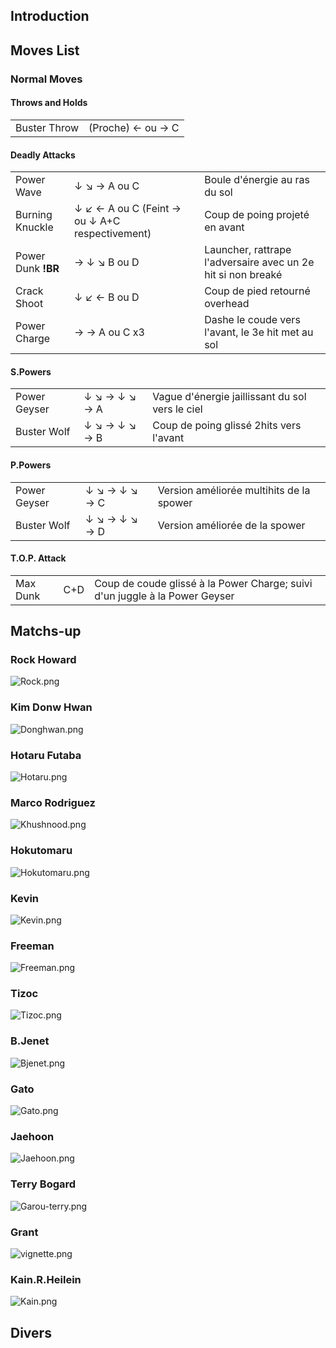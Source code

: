## Introduction

## Moves List

### Normal Moves

#### Throws and Holds

|              |                   |
|--------------|-------------------|
| Buster Throw | (Proche) ← ou → C |

#### Deadly Attacks

|                    |                                                |                                                              |
|--------------------|------------------------------------------------|--------------------------------------------------------------|
| Power Wave         | ↓ ↘ → A ou C                                   | Boule d'énergie au ras du sol                                |
| Burning Knuckle    | ↓ ↙ ← A ou C (Feint → ou ↓ A+C respectivement) | Coup de poing projeté en avant                               |
| Power Dunk **!BR** | → ↓ ↘ B ou D                                   | Launcher, rattrape l'adversaire avec un 2e hit si non breaké |
| Crack Shoot        | ↓ ↙ ← B ou D                                   | Coup de pied retourné overhead                               |
| Power Charge       | → → A ou C x3                                  | Dashe le coude vers l'avant, le 3e hit met au sol            |

#### S.Powers

|              |               |                                                 |
|--------------|---------------|-------------------------------------------------|
| Power Geyser | ↓ ↘ → ↓ ↘ → A | Vague d'énergie jaillissant du sol vers le ciel |
| Buster Wolf  | ↓ ↘ → ↓ ↘ → B | Coup de poing glissé 2hits vers l'avant         |

#### P.Powers

|              |               |                                          |
|--------------|---------------|------------------------------------------|
| Power Geyser | ↓ ↘ → ↓ ↘ → C | Version améliorée multihits de la spower |
| Buster Wolf  | ↓ ↘ → ↓ ↘ → D | Version améliorée de la spower           |

#### T.O.P. Attack

|          |     |                                                                             |
|----------|-----|-----------------------------------------------------------------------------|
| Max Dunk | C+D | Coup de coude glissé à la Power Charge; suivi d'un juggle à la Power Geyser |

## Matchs-up

### Rock Howard

![](Rock.png‎ "Rock.png‎")

### Kim Donw Hwan

![](Donghwan.png‎ "Donghwan.png‎")

### Hotaru Futaba

![](Hotaru.png‎ "Hotaru.png‎")

### Marco Rodriguez

![](Khushnood.png‎ "Khushnood.png‎")

### Hokutomaru

![](Hokutomaru.png "Hokutomaru.png")

### Kevin

![](Kevin.png‎ "Kevin.png‎")

### Freeman

![](Freeman.png‎ "Freeman.png‎")

### Tizoc

![](Tizoc.png‎ "Tizoc.png‎")

### B.Jenet

![](Bjenet.png‎ "Bjenet.png‎")

### Gato

![](Gato.png‎ "Gato.png‎")

### Jaehoon

![](Jaehoon.png‎ "Jaehoon.png‎")

### Terry Bogard

![](Garou-terry.png‎ "Garou-terry.png‎")

### Grant

![](vignette.png "vignette.png")

### Kain.R.Heilein

![](Kain.png‎ "Kain.png‎")

## Divers
